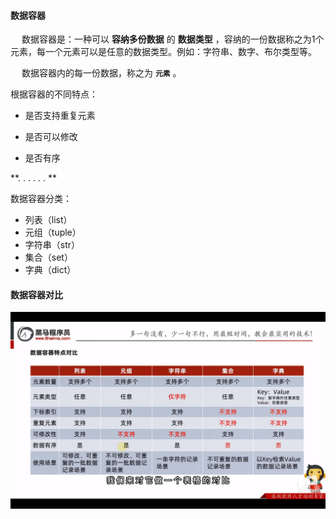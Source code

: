 #### 数据容器

&emsp; 数据容器是：一种可以 **容纳多份数据** 的 **数据类型** ，容纳的一份数据称之为1个元素，每一个元素可以是任意的数据类型。例如：字符串、数字、布尔类型等。

&emsp; 数据容器内的每一份数据，称之为 **`元素`** 。

根据容器的不同特点：

- 是否支持重复元素
- 是否可以修改

- 是否有序

**. . . . . . **

数据容器分类：

- 列表（list）
- 元组（tuple）
- 字符串（str）
- 集合（set）
- 字典（dict）



#### 数据容器对比

![数据容器对比](../img/数据容器对比.png)

